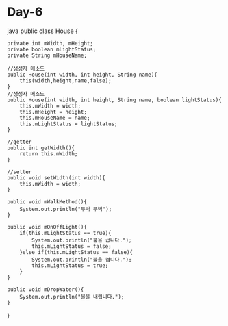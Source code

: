 # Day-6
java
public class House {

    private int mWidth, mHeight;
    private boolean mLightStatus;
    private String mHouseName;

    //생성자 메소드
    public House(int width, int height, String name){
        this(width,height,name,false);
    }
    //생성자 메소드
    public House(int width, int height, String name, boolean lightStatus){
        this.mWidth = width;
        this.mHeight = height;
        this.mHouseName = name;
        this.mLightStatus = lightStatus;
    }

    //getter
    public int getWidth(){
        return this.mWidth;
    }

    //setter
    public void setWidth(int width){
        this.mWidth = width;
    }

    public void mWalkMethod(){
        System.out.println("뚜벅 뚜벅");
    }

    public void mOnOffLight(){
        if(this.mLightStatus == true){
            System.out.println("불을 끕니다.");
            this.mLightStatus = false;
        }else if(this.mLightStatus == false){
            System.out.println("불을 켭니다.");
            this.mLightStatus = true;
        }
    }

    public void mDropWater(){
        System.out.println("물을 내립니다.");
    }
}
